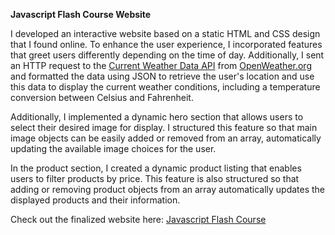 <b> Javascript Flash Course Website </b>

I developed an interactive website based on a static HTML and CSS design that I found online. To enhance the user experience, I incorporated features that greet users differently depending on the time of day. Additionally, I sent an HTTP request to the <a href="https://openweathermap.org/current"> Current Weather Data API</a> from <a href="https://openweathermap.org/">OpenWeather.org</a> and formatted the data using JSON to retrieve the user's location and use this data to display the current weather conditions, including a temperature conversion between Celsius and Fahrenheit.

Additionally, I implemented a dynamic hero section that allows users to select their desired image for display. I structured this feature so that main image objects can be easily added or removed from an array, automatically updating the available image choices for the user.

In the product section, I created a dynamic product listing that enables users to filter products by price. This feature is also structured so that adding or removing product objects from an array automatically updates the displayed products and their information.

Check out the finalized website here: <a href="https://awiekerson.github.io/website-with-Javascript/">Javascript Flash Course</a>


